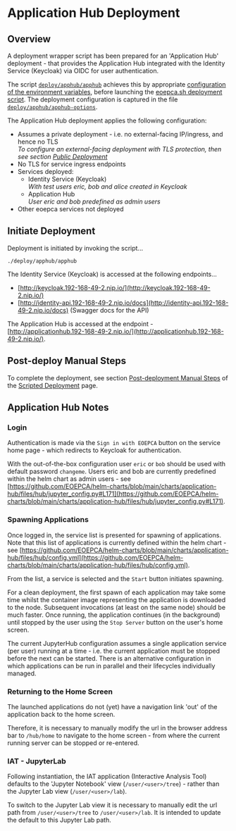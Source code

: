 # Application Hub Deployment

## Overview

A deployment wrapper script has been prepared for an 'Application Hub' deployment - that provides the Application Hub integrated with the Identity Service (Keycloak) via OIDC for user authentication.

The script [`deploy/apphub/apphub`](https://github.com/EOEPCA/deployment-guide/blob/eoepca-v1.4/deploy/apphub/apphub) achieves this by appropriate [configuration of the environment variables](scripted-deployment.md#environment-variables), before launching the [eoepca.sh deployment script](scripted-deployment.md#command-line-arguments). The deployment configuration is captured in the file [`deploy/apphub/apphub-options`](https://github.com/EOEPCA/deployment-guide/blob/eoepca-v1.4/deploy/apphub/apphub-options).

The Application Hub deployment applies the following configuration:

* Assumes a private deployment - i.e. no external-facing IP/ingress, and hence no TLS<br>
  _To configure an external-facing deployment with TLS protection, then see section [Public Deployment](scripted-deployment.md#public-deployment)_
* No TLS for service ingress endpoints
* Services deployed:
    * Identity Service (Keycloak)<br>
      _With test users eric, bob and alice created in Keycloak_
    * Application Hub<br>
      _User eric and bob predefined as admin users_
* Other eoepca services not deployed

## Initiate Deployment

Deployment is initiated by invoking the script...

```
./deploy/apphub/apphub
```

The Identity Service (Keycloak) is accessed at the following endpoints...

* [http://keycloak.192-168-49-2.nip.io/](http://keycloak.192-168-49-2.nip.io/)
* [http://identity-api.192-168-49-2.nip.io/docs](http://identity-api.192-168-49-2.nip.io/docs) (Swagger docs for the API)

The Application Hub is accessed at the endpoint - [http://applicationhub.192-168-49-2.nip.io/](http://applicationhub.192-168-49-2.nip.io/).

## Post-deploy Manual Steps

To complete the deployment, see section [Post-deployment Manual Steps](./scripted-deployment.md#post-deployment-manual-steps) of the [Scripted Deployment](./scripted-deployment.md) page.

## Application Hub Notes

### Login

Authentication is made via the `Sign in with EOEPCA` button on the service home page - which redirects to Keycloak for authentication.

With the out-of-the-box configuration user `eric` or `bob` should be used with default password `changeme`. Users eric and bob are currently predefined within the helm chart as admin users - see [https://github.com/EOEPCA/helm-charts/blob/main/charts/application-hub/files/hub/jupyter_config.py#L171](https://github.com/EOEPCA/helm-charts/blob/main/charts/application-hub/files/hub/jupyter_config.py#L171).

### Spawning Applications

Once logged in, the service list is presented for spawning of applications. Note that this list of applications is currently defined within the helm chart - see [https://github.com/EOEPCA/helm-charts/blob/main/charts/application-hub/files/hub/config.yml](https://github.com/EOEPCA/helm-charts/blob/main/charts/application-hub/files/hub/config.yml).

From the list, a service is selected and the `Start` button initiates spawning.

For a clean deployment, the first spawn of each application may take some time whilst the container image representing the application is downloaded to the node. Subsequent invocations (at least on the same node) should be much faster. Once running, the application continues (in the background) until stopped by the user using the `Stop Server` button on the user's home screen.

The current JupyterHub configuration assumes a single application service (per user) running at a time - i.e. the current application must be stopped before the next can be started. There is an alternative configuration in which applications can be run in parallel and their lifecycles individually managed.

### Returning to the Home Screen

The launched applications do not (yet) have a navigation link 'out' of the application back to the home screen.

Therefore, it is necessary to manually modify the url in the browser address bar to `/hub/home` to navigate to the home screen - from where the current running server can be stopped or re-entered.

### IAT - JupyterLab

Following instantiation, the IAT application (Interactive Analysis Tool) defaults to the 'Jupyter Notebook' view (`/user/<user>/tree`) - rather than the Jupyter Lab view (`/user/<user>/lab`).

To switch to the Jupyter Lab view it is necessary to manually edit the url path from `/user/<user>/tree` to `/user/<user>/lab`. It is intended to update the default to this Jupyter Lab path.
